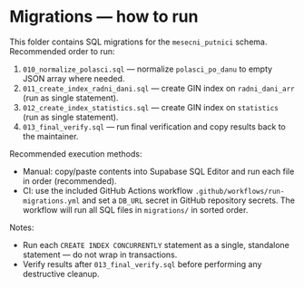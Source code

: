 Migrations — how to run
======================

This folder contains SQL migrations for the `mesecni_putnici` schema. Recommended order to run:

1. `010_normalize_polasci.sql` — normalize `polasci_po_danu` to empty JSON array where needed.
2. `011_create_index_radni_dani.sql` — create GIN index on `radni_dani_arr` (run as single statement).
3. `012_create_index_statistics.sql` — create GIN index on `statistics` (run as single statement).
4. `013_final_verify.sql` — run final verification and copy results back to the maintainer.

Recommended execution methods:

- Manual: copy/paste contents into Supabase SQL Editor and run each file in order (recommended).
- CI: use the included GitHub Actions workflow `.github/workflows/run-migrations.yml` and set a `DB_URL` secret in GitHub repository secrets. The workflow will run all SQL files in `migrations/` in sorted order.

Notes:
- Run each `CREATE INDEX CONCURRENTLY` statement as a single, standalone statement — do not wrap in transactions.
- Verify results after `013_final_verify.sql` before performing any destructive cleanup.
